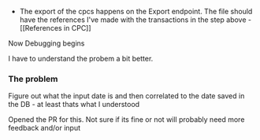 
- The export of the cpcs happens on the Export endpoint. The file should have the references I've made with the transactions in the step above - [[References in CPC]]

Now Debugging begins

I have to understand the probem a bit better. 

### The problem 

Figure out what the input date is and then correlated to the date saved in the DB 
	- at least thats what I understood 

Opened the PR for this. Not sure if its fine or not will probably need more feedback and/or input